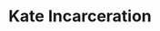 ---
title: Kate Incarceration
categories: ['incarceration']
contributors: phill and kate
excerpt:
images:
    - kate-incarceration-web.jpg
    - kate-incarceration3-web.jpg
    - kate-incarceration4-web.jpg
    - kate-incarceration6-web.jpg
    - kate-incarceration7-web.jpg
featured: true
featured_order: 20
---